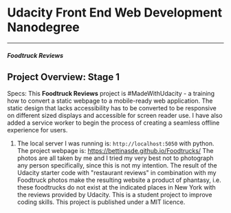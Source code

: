 # Udacity Front End Web Development Nanodegree
---
#### _Foodtruck Reviews_

## Project Overview: Stage 1

Specs: This **Foodtruck Reviews** project is #MadeWithUdacity - a training how to convert a static webpage to a mobile-ready web application. The static design that lacks accessibility has to be converted to be responsive on different sized displays and accessible for screen reader use. I have also added a service worker to begin the process of creating a seamless offline experience for users.


1. The local server I was running is: `http://localhost:5050` with python.
The project webpage is: https://bettinasde.github.io/Foodtrucks/
The photos are all taken by me and I tried my very best not to photograph any person specifically, since this is not my intention. The result of the Udacity starter code with "restaurant reviews" in combination with my Foodtruck photos make the resulting website a product of phantasy, i.e. these foodtrucks do not exist at the indicated places in New York with the reviews provided by Udacity. This is a student project to improve coding skills. 
This project is published under a MIT licence. 



